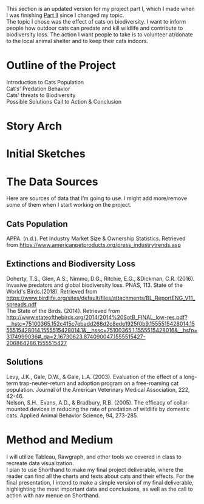 This section is an updated version for my project part I, which I made when I was finishing [Part II](/final_projectII_Luna.md) since I changed my topic.  
The topic I chose was the effect of cats on biodiversity. I want to inform people how outdoor cats can predate and kill wildlife and contribute to biodiversity loss. The action I want people to take is to volunteer at/donate to the local animal shelter and to keep their cats indoors.    
# Outline of the Project  
Introduction to Cats Population  
Cat's' Predation Behavior  
Cats' threats to Biodiversity  
Possible Solutions
Call to Action & Conclusion
# Story Arch

# Initial Sketches
# The Data Sources
Here are sources of data that I’m going to use. I might add more/remove some of them when I start working on the project.
## Cats Population
APPA. (n.d.). Pet Industry Market Size & Ownership Statistics. Retrieved from https://www.americanpetproducts.org/press_industrytrends.asp   
## Extinctions and Biodiversity Loss
Doherty, T.S., Glen, A.S., Nimmo, D.G., Ritchie, E.G., &Dickman, C.R. (2016). Invasive predators and global biodiversity loss. PNAS, 113.
State of the World's Birds.(2018). Retrieved from https://www.birdlife.org/sites/default/files/attachments/BL_ReportENG_V11_spreads.pdf   
The State of the Birds. (2014). Retrieved from http://www.stateofthebirds.org/2014/2014%20SotB_FINAL_low-res.pdf?__hstc=75100365.152c415c7ebadd268d2c8ede1925f0b9.1555515428014.1555515428014.1555515428014.1&__hssc=75100365.1.1555515428016&__hsfp=3174999036#_ga=2.16730623.874090047.1555515427-206864286.1555515427 
## Solutions  
Levy, J.K., Gale, D.W., & Gale, L.A. (2003). Evaluation of the effect of a long-term trap-neuter-return and adoption program on a free-roaming cat population. Journal of the American Veterinary Medical Association, 222, 42-46.  
Nelson, S.H., Evans, A.D., & Bradbury, R.B. (2005). The efficacy of collar-mounted devices in reducing the rate of predation of wildlife by domestic cats. Applied Animal Behavior Science, 94, 273-285.  
# Method and Medium  
I will utilize Tableau, Rawgraph, and other tools we covered in class to recreate data visualization.  
I plan to use Shorthand to make my final project deliverable, where the reader can find all the charts and texts about cats and their effects.
For the final presentation, I intend to make a simple version of my final deliverable, highlighting the most important data and conclusions, as well as the call to action with nav menue on Shorthand.
